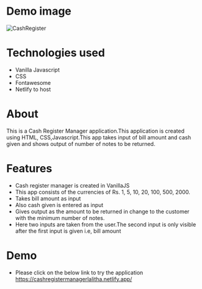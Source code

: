 # Demo image
![CashRegister](https://user-images.githubusercontent.com/58090261/142731507-a3dcb234-8823-47ef-a5c1-bd5cbfae4737.JPG)

# Technologies used
* Vanilla Javascript
* CSS
* Fontawesome
* Netlify to host

# About
This is a Cash Register Manager application.This application is created using HTML, CSS,Javascript.This app takes input of bill amount and cash given and shows output of number of notes to be returned.

# Features
* Cash register manager is created in VanillaJS
* This app consists of the currencies of Rs. 1, 5, 10, 20, 100, 500, 2000.
* Takes bill amount as input
* Also cash given is entered as input
* Gives output as the amount to be returned in change to the customer with the minimum number of notes.
* Here two inputs are taken from the user.The second input is only visible after the first input is given i.e, bill amount


# Demo
* Please click on the below link to try the application
https://cashregistermanagerlalitha.netlify.app/



